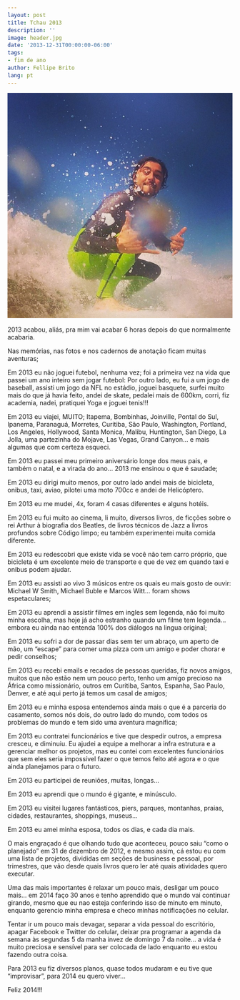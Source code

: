 ```yaml
---
layout: post
title: Tchau 2013
description: ''
image: header.jpg
date: '2013-12-31T00:00:00-06:00'
tags:
- fim de ano
author: Fellipe Brito
lang: pt
---
```


[![89ae474a442b11e3bd1522000a1fd589_8](/img/posts/2013/12/89ae474a442b11e3bd1522000a1fd589_8.jpg)](/img/posts/2013/12/89ae474a442b11e3bd1522000a1fd589_8.jpg)

2013 acabou, aliás, pra mim vai acabar 6 horas depois do que normalmente
acabaria.

Nas memórias, nas fotos e nos cadernos de anotação ficam muitas aventuras;

Em 2013 eu não joguei futebol, nenhuma vez; foi a primeira vez na vida que
passei um ano inteiro sem jogar futebol: Por outro lado, eu fui a um jogo de
baseball, assisti um jogo da NFL no estádio, joguei basquete, surfei muito
mais do que já havia feito, andei de skate, pedalei mais de 600km, corri, fiz
academia, nadei, pratiquei Yoga e joguei tenis!!!

Em 2013 eu viajei, MUITO; Itapema, Bombinhas, Joinville, Pontal do Sul,
Ipanema, Paranaguá, Morretes, Curitiba, São Paulo, Washington, Portland, Los
Angeles, Hollywood, Santa Monica, Malibu, Huntington, San Diego, La Jolla, uma
partezinha do Mojave, Las Vegas, Grand Canyon… e mais algumas que com certeza
esqueci.

Em 2013 eu passei meu primeiro aniversário longe dos meus pais, e também o
natal, e a virada do ano… 2013 me ensinou o que é saudade;

Em 2013 eu dirigi muito menos, por outro lado andei mais de bicicleta, onibus,
taxi, aviao, pilotei uma moto 700cc e andei de Helicóptero.

Em 2013 eu me mudei, 4x, foram 4 casas diferentes e alguns hotéis.

Em 2013 eu fui muito ao cinema, li muito, diversos livros, de ficções sobre o
rei Arthur à biografia dos Beatles, de livros técnicos de Jazz a livros
profundos sobre Código limpo; eu também experimentei muita comida diferente.

Em 2013 eu redescobri que existe vida se você não tem carro próprio, que
bicicleta é um excelente meio de transporte e que de vez em quando taxi e
onibus podem ajudar.

Em 2013 eu assisti ao vivo 3 músicos entre os quais eu mais gosto de ouvir:
Michael W Smith, Michael Buble e Marcos Witt… foram shows espetaculares;

Em 2013 eu aprendi a assistir filmes em ingles sem legenda, não foi muito
minha escolha, mas hoje já acho estranho quando um filme tem legenda… embora
eu ainda nao entenda 100% dos diálogos na lingua original;

Em 2013 eu sofri a dor de passar dias sem ter um abraço, um aperto de mão, um
“escape” para comer uma pizza com um amigo e poder chorar e pedir conselhos;

Em 2013 eu recebi emails e recados de pessoas queridas, fiz novos amigos,
muitos que não estão nem um pouco perto, tenho um amigo precioso na África
como missionário, outros em Curitiba, Santos, Espanha, Sao Paulo, Denver, e
até aqui perto já temos um casal de amigos;

Em 2013 eu e minha esposa entendemos ainda mais o que é a parceria do
casamento, somos nós dois, do outro lado do mundo, com todos os problemas do
mundo e tem sido uma aventura magnifica;

Em 2013 eu contratei funcionários e tive que despedir outros, a empresa
cresceu, e diminuiu. Eu ajudei a equipe a melhorar a infra estrutura e a
gerenciar melhor os projetos, mas eu contei com excelentes funcionários que
sem eles seria impossível fazer o que temos feito até agora e o que ainda
planejamos para o futuro.

Em 2013 eu participei de reuniões, muitas, longas…

Em 2013 eu aprendi que o mundo é gigante, e minúsculo.

Em 2013 eu visitei lugares fantásticos, piers, parques, montanhas, praias,
cidades, restaurantes, shoppings, museus…

Em 2013 eu amei minha esposa, todos os dias, e cada dia mais.

O mais engraçado é que olhando tudo que aconteceu, pouco saiu “como o
planejado” em 31 de dezembro de 2012, e mesmo assim, cá estou eu com uma lista
de projetos, divididas em seções de business e pessoal, por trimestres, que
vão desde quais livros quero ler até quais atividades quero executar.

Uma das mais importantes é relaxar um pouco mais, desligar um pouco mais… em
2014 faço 30 anos e tenho aprendido que o mundo vai continuar girando, mesmo
que eu nao esteja conferindo isso de minuto em minuto, enquanto gerencio minha
empresa e checo minhas notificações no celular.

Tentar ir um pouco mais devagar, separar a vida pessoal do escritório, apagar
Facebook e Twitter do celular, deixar pra programar a agenda da semana às
segundas 5 da manha invez de domingo 7 da noite… a vida é muito preciosa e
sensível para ser colocada de lado enquanto eu estou fazendo outra coisa.

Para 2013 eu fiz diversos planos, quase todos mudaram e eu tive que
“improvisar”, para 2014 eu quero viver…

Feliz 2014!!!

